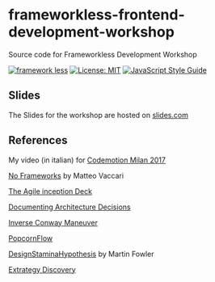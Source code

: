 # frameworkless-frontend-development-workshop

Source code for Frameworkless Development Workshop

[![framework less](https://file-blyuofkggj.now.sh)](https://github.com/frameworkless-movement/manifesto)
[![License: MIT](https://img.shields.io/badge/License-MIT-yellow.svg)](https://opensource.org/licenses/MIT)
[![JavaScript Style Guide](https://img.shields.io/badge/code_style-standard-brightgreen.svg)](https://standardjs.com)

## Slides

The Slides for the workshop are hosted on [slides.com](http://slides.com/francescostrazzullo/frameworkless-frontend-development-avanscoperta-2018)

## References

My video (in italian) for [Codemotion Milan 2017](https://www.youtube.com/watch?v=cCj0OPWcDh8&feature=youtu.be)

[No Frameworks](http://matteo.vaccari.name/blog/archives/1022) by Matteo Vaccari

[The Agile inception Deck](https://agilewarrior.wordpress.com/2010/11/06/the-agile-inception-deck/)

[Documenting Architecture Decisions](http://thinkrelevance.com/blog/2011/11/15/documenting-architecture-decisions)

[Inverse Conway Maneuver](https://www.thoughtworks.com/radar/techniques/inverse-conway-maneuver)

[PopcornFlow](https://popcornflow.com/)

[DesignStaminaHypothesis](https://martinfowler.com/bliki/DesignStaminaHypothesis.html) by Martin Fowler

[Extrategy Discovery](https://www.extrategy.net/it/blog/la-nostra-discovery-partire-dalla-strategia-consegnare-valore)
    
